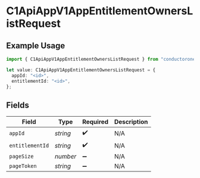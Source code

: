 # C1ApiAppV1AppEntitlementOwnersListRequest

## Example Usage

```typescript
import { C1ApiAppV1AppEntitlementOwnersListRequest } from "conductorone-sdk-typescript/sdk/models/operations";

let value: C1ApiAppV1AppEntitlementOwnersListRequest = {
  appId: "<id>",
  entitlementId: "<id>",
};
```

## Fields

| Field              | Type               | Required           | Description        |
| ------------------ | ------------------ | ------------------ | ------------------ |
| `appId`            | *string*           | :heavy_check_mark: | N/A                |
| `entitlementId`    | *string*           | :heavy_check_mark: | N/A                |
| `pageSize`         | *number*           | :heavy_minus_sign: | N/A                |
| `pageToken`        | *string*           | :heavy_minus_sign: | N/A                |
